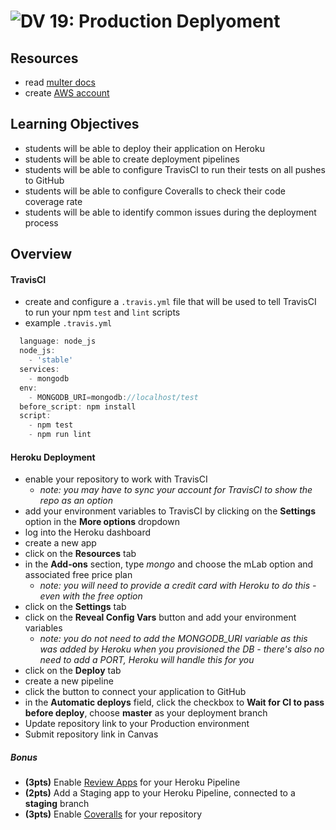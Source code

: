 ![DV](https://www.deltavcodeschool.com/wp-content/uploads/DeltaV.png) 19: Production Deplyoment
===

## Resources
* read [multer docs](https://github.com/expressjs/multer)
* create [AWS account](https://aws.amazon.com/)

## Learning Objectives
* students will be able to deploy their application on Heroku
* students will be able to create deployment pipelines
* students will be able to configure TravisCI to run their tests on all pushes to GitHub
* students will be able to configure Coveralls to check their code coverage rate
* students will be able to identify common issues during the deployment process

## Overview
#### TravisCI
* create and configure a `.travis.yml` file that will be used to tell TravisCI to run your npm `test` and `lint` scripts
* example `.travis.yml`

``` javascript
  language: node_js
  node_js:
    - 'stable'
  services:
    - mongodb
  env:
    - MONGODB_URI=mongodb://localhost/test
  before_script: npm install
  script:
    - npm test
    - npm run lint
```

#### Heroku Deployment
- enable your repository to work with TravisCI
  - *note: you may have to sync your account for TravisCI to show the repo as an option*
- add your environment variables to TravisCI by clicking on the **Settings** option in the **More options** dropdown
- log into the Heroku dashboard
- create a new app
- click on the **Resources** tab
- in the **Add-ons** section, type *mongo* and choose the mLab option and associated free price plan
  - *note: you will need to provide a credit card with Heroku to do this - even with the free option*
- click on the **Settings** tab
- click on the **Reveal Config Vars** button and add your environment variables
  - *note: you do not need to add the MONGODB_URI variable as this was added by Heroku when you provisioned the DB - there's also no need to add a PORT, Heroku will handle this for you*
- click on the **Deploy** tab
- create a new pipeline
- click the button to connect your application to GitHub
- in the **Automatic deploys** field, click the checkbox to **Wait for CI to pass before deploy**, choose **master** as your deployment branch
- Update repository link to your Production environment
- Submit repository link in Canvas

##### Bonus
- **(3pts)** Enable [Review Apps](https://devcenter.heroku.com/articles/github-integration-review-apps) for your Heroku Pipeline
- **(2pts)** Add a Staging app to your Heroku Pipeline, connected to a **staging** branch
- **(3pts)** Enable [Coveralls](https://coveralls.io/) for your repository
